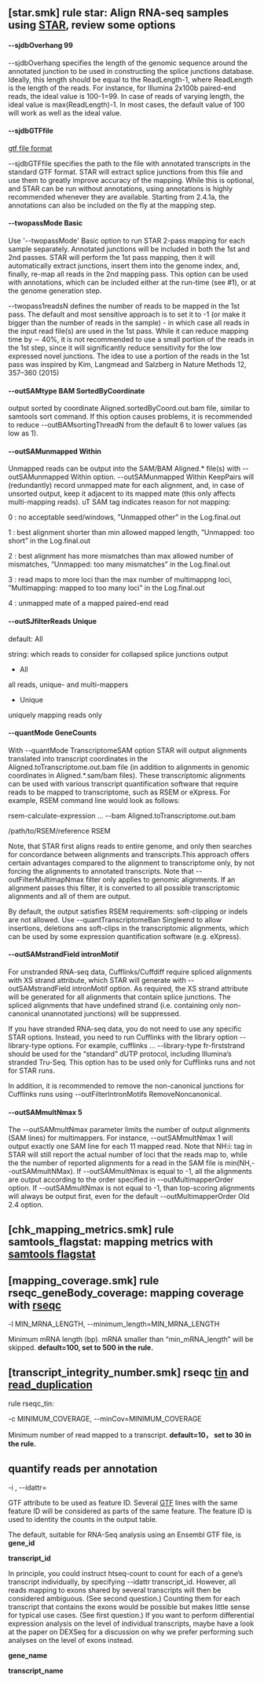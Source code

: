 ## [star.smk] rule star: Align RNA-seq samples using [STAR](https://github.com/alexdobin/STAR/blob/master/doc/STARmanual.pdf), review some options 

#### --sjdbOverhang 99

--sjdbOverhang specifies the length of the genomic sequence around the annotated junction
to be used in constructing the splice junctions database. Ideally, this length should be equal
to the ReadLength-1, where ReadLength is the length of the reads. For instance, for Illumina
2x100b paired-end reads, the ideal value is 100-1=99. In case of reads of varying length, the
ideal value is max(ReadLength)-1. In most cases, the default value of 100 will work as
well as the ideal value.

#### --sjdbGTFfile 

[gtf file format](http://genome.ucsc.edu/FAQ/FAQformat#format4)

--sjdbGTFfile specifies the path to the file with annotated transcripts in the standard GTF
format. STAR will extract splice junctions from this file and use them to greatly improve
accuracy of the mapping. While this is optional, and STAR can be run without annotations,
using annotations is highly recommended whenever they are available. Starting from 2.4.1a,
the annotations can also be included on the fly at the mapping step.

#### --twopassMode Basic

 Use '--twopassMode' Basic option to run STAR 2-pass mapping for each sample separately. Annotated 
 junctions will be included in both the 1st and 2nd passes. STAR will perform the 1st pass mapping,
then it will automatically extract junctions, insert them into the genome index, and, finally, re-map
all reads in the 2nd mapping pass. This option can be used with annotations, which can be included
either at the run-time (see #1), or at the genome generation step.

--twopass1readsN defines the number of reads to be mapped in the 1st pass. The default and
most sensitive approach is to set it to -1 (or make it bigger than the number of reads in the sample) -
in which case all reads in the input read file(s) are used in the 1st pass. While it can reduce mapping
time by ∼ 40%, it is not recommended to use a small portion of the reads in the 1st step, since it
will significantly reduce sensitivity for the low expressed novel junctions. The idea to use a portion
of the reads in the 1st pass was inspired by Kim, Langmead and Salzberg in Nature Methods 12,
357–360 (2015)

#### --outSAMtype BAM SortedByCoordinate

output sorted by coordinate Aligned.sortedByCoord.out.bam file, similar to samtools sort command. If this option causes problems, it is recommended to reduce --outBAMsortingThreadN from the default 6 to lower values (as low as 1).

#### --outSAMunmapped Within

Unmapped reads can be output into the SAM/BAM Aligned.* file(s) with --outSAMunmapped
Within option. --outSAMunmapped Within KeepPairs will (redundantly) record unmapped mate
for each alignment, and, in case of unsorted output, keep it adjacent to its mapped mate (this only
affects multi-mapping reads). uT SAM tag indicates reason for not mapping:

0 : no acceptable seed/windows, ”Unmapped other” in the Log.final.out

1 : best alignment shorter than min allowed mapped length, ”Unmapped: too short” in the Log.final.out

2 : best alignment has more mismatches than max allowed number of mismatches, ”Unmapped: too many mismatches” in the Log.final.out

3 : read maps to more loci than the max number of multimappng loci, ”Multimapping: mapped to too many loci” in the Log.final.out

4 : unmapped mate of a mapped paired-end read

#### --outSJfilterReads Unique

default: All

string: which reads to consider for collapsed splice junctions output

- All

all reads, unique- and multi-mappers

- Unique

uniquely mapping reads only

#### --quantMode GeneCounts

With --quantMode TranscriptomeSAM option STAR will output alignments translated into transcript
coordinates in the Aligned.toTranscriptome.out.bam file (in addition to alignments in genomic 
coordinates in Aligned.*.sam/bam files). These transcriptomic alignments can be used with
various transcript quantification software that require reads to be mapped to transcriptome, such as
RSEM or eXpress. For example, RSEM command line would look as follows:

rsem-calculate-expression ... --bam Aligned.toTranscriptome.out.bam

/path/to/RSEM/reference RSEM

Note, that STAR first aligns reads to entire genome, and only then searches for concordance
between alignments and transcripts.This approach offers certain advantages compared to the alignment to 
transcriptome only, by not forcing the alignments to annotated transcripts. Note that
--outFilterMultimapNmax filter only applies to genomic alignments. If an alignment passes this
filter, it is converted to all possible transcriptomic alignments and all of them are output.

By default, the output satisfies RSEM requirements: soft-clipping or indels are not allowed. Use
--quantTranscriptomeBan Singleend to allow insertions, deletions ans soft-clips in the transcriptomic 
alignments, which can be used by some expression quantification software (e.g. eXpress).


#### --outSAMstrandField intronMotif

For unstranded RNA-seq data, Cufflinks/Cuffdiff require spliced alignments with XS strand attribute,
which STAR will generate with --outSAMstrandField intronMotif option. As required, the XS
strand attribute will be generated for all alignments that contain splice junctions. The spliced
alignments that have undefined strand (i.e. containing only non-canonical unannotated junctions)
will be suppressed.

If you have stranded RNA-seq data, you do not need to use any specific STAR options. Instead,
you need to run Cufflinks with the library option --library-type options. For example, cufflinks
... --library-type fr-firststrand should be used for the “standard” dUTP protocol, including Illumina’s 
stranded Tru-Seq. This option has to be used only for Cufflinks runs and not for STAR
runs.

In addition, it is recommended to remove the non-canonical junctions for Cufflinks runs using
--outFilterIntronMotifs RemoveNoncanonical.


#### --outSAMmultNmax 5

The --outSAMmultNmax parameter limits the number of output alignments (SAM lines) for
multimappers. For instance, --outSAMmultNmax 1 will output exactly one SAM line for each 11
mapped read. Note that NH:i: tag in STAR will still report the actual number of loci that
the reads map to, while the the number of reported alignments for a read in the SAM file is
min(NH,--outSAMmultNMax). If --outSAMmultNmax is equal to -1, all the alignments are output 
according to the order specified in --outMultimapperOrder option. If --outSAMmultNmax
is not equal to -1, than top-scoring alignments will always be output first, even for the default
--outMultimapperOrder Old 2.4 option.

## [chk_mapping_metrics.smk] rule samtools_flagstat: mapping metrics with [samtools flagstat](http://www.htslib.org/doc/samtools-flagstat.html)

## [mapping_coverage.smk] rule rseqc_geneBody_coverage: mapping coverage with [rseqc](https://rseqc.sourceforge.net/#genebody-coverage-py)

-l MIN_MRNA_LENGTH, --minimum_length=MIN_MRNA_LENGTH

Minimum mRNA length (bp). mRNA smaller than “min_mRNA_length” will be skipped. **default=100, set to 500 in the rule.**

## [transcript_integrity_number.smk] rseqc [tin](https://rseqc.sourceforge.net/#tin-py) and [read_duplication](https://rseqc.sourceforge.net/#read-duplication-py)

rule rseqc_tin:

-c MINIMUM_COVERAGE, --minCov=MINIMUM_COVERAGE

Minimum number of read mapped to a transcript. **default=10， set to 30 in the rule.**

## quantify reads per annotation

-i <id attribute>, --idattr=<id attribute>
 
GTF attribute to be used as feature ID. Several [GTF](http://genome.ucsc.edu/FAQ/FAQformat#format4) lines with the same feature ID will be considered as 
parts of the same feature. The feature ID is used to identity the counts in the output table. 
 
The default, suitable for RNA-Seq analysis using an Ensembl GTF file, is **gene_id**

**transcript_id**

In principle, you could instruct htseq-count to count for each of a gene’s transcript individually, by 
specifying --idattr transcript_id. However, all reads mapping to exons shared by several transcripts will 
then be considered ambiguous. (See second question.) Counting them for each transcript that contains the 
exons would be possible but makes little sense for typical use cases. (See first question.) If you want to 
perform differential expression analysis on the level of individual transcripts, maybe have a look at the 
paper on DEXSeq for a discussion on why we prefer performing such analyses on the level of exons instead.

**gene_name**
 
**transcript_name**
